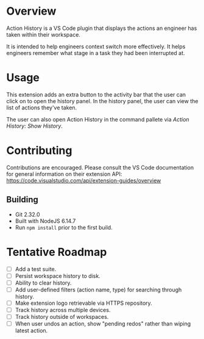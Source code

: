 # Overview
Action History is a VS Code plugin that displays the actions an engineer has taken within their workspace.

It is intended to help engineers context switch more effectively. It helps engineers remember what stage in a task they had been interrupted at.

# Usage

This extension adds an extra button to the activity bar that the user can click on to open the history panel. In the history panel, the user can view the list of actions they've taken.

The user can also open Action History in the command pallete via *Action History: Show History*.

# Contributing
Contributions are encouraged. Please consult the VS Code documentation for general information on their extension API: https://code.visualstudio.com/api/extension-guides/overview

## Building
- Git 2.32.0
- Built with NodeJS 6.14.7
- Run `npm install` prior to the first build.

# Tentative Roadmap
- [ ] Add a test suite.
- [ ] Persist workspace history to disk.
- [ ] Ability to clear history.
- [ ] Add user-defined filters (action name, type) for searching through history.
- [ ] Make extension logo retrievable via HTTPS repository.
- [ ] Track history across multiple devices.
- [ ] Track history outside of workspaces.
- [ ] When user undos an action, show "pending redos" rather than wiping latest action.